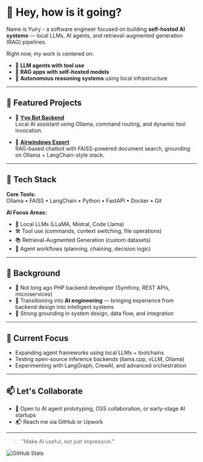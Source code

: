 # 👋 Hey, how is it going?

Name is Yuiry - a software engineer focused on building **self-hosted AI systems** — local LLMs, AI agents, and retrieval-augmented generation (RAG) pipelines.

Right now, my work is centered on:
- 🤖 **LLM agents with tool use**
- 📁 **RAG apps with self-hosted models**
- 🧠 **Autonomous reasoning systems** using local infrastructure

---

## 🧪 Featured Projects

- 🔌 [**Yvo Bot Backend**](https://github.com/phoenyx08/yvo-bot-backend)  
  Local AI assistant using Ollama, command routing, and dynamic tool invocation.

- 🧠 [**Airwindows Expert**](https://github.com/phoenyx08/airwindows-expert)  
  RAG-based chatbot with FAISS-powered document search, grounding on Ollama + LangChain-style stack.

---

## 🧰 Tech Stack

**Core Tools:**  
Ollama • FAISS • LangChain • Python • FastAPI • Docker • Git

**AI Focus Areas:**  
- 🧠 Local LLMs (LLaMA, Mistral, Code Llama)
- 🛠️ Tool use (commands, context switching, file operations)
- 📚 Retrieval-Augmented Generation (custom datasets)
- 🧩 Agent workflows (planning, chaining, decision logic)

---

## 🔧 Background

- 💼 Not long ago PHP backend developer (Symfony, REST APIs, microservices)
- 🔄 Transitioning into **AI engineering** — bringing experience from backend design into intelligent systems
- 🧱 Strong grounding in system design, data flow, and integration

---

## 🚀 Current Focus

- Expanding agent frameworks using local LLMs + toolchains  
- Testing open-source inference backends (llama.cpp, vLLM, Ollama)  
- Experimenting with LangGraph, CrewAI, and advanced orchestration

---

## 📫 Let's Collaborate

- 🧠 Open to AI agent prototyping, OSS collaboration, or early-stage AI startups
- 📬 Reach me via GitHub or Upwork

---

> "Make AI useful, not just impressive."

![GitHub Stats](https://github-readme-stats.vercel.app/api?username=phoenyx08&show_icons=true&theme=tokyonight)
